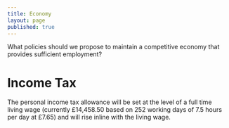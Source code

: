 ```yaml
---
title: Economy
layout: page
published: true
---
```


What policies should we propose to maintain a competitive economy that provides sufficient employment?

# Income Tax
The personal income tax allowance will be set at the level of a full time living wage (currently £14,458.50 based on 252 working days of 7.5 hours per day at £7.65) and will rise inline with the living wage.